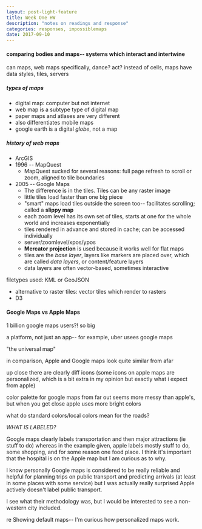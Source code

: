 ```yaml
---
layout: post-light-feature
title: Week One HW
description: "notes on readings and response"
categories: responses, impossiblemaps
date: 2017-09-10
---
```


#### comparing bodies and maps-- systems which interact and intertwine
can maps, web maps specifically, dance? act?
instead of cells, maps have data
styles, tiles, servers

##### types of maps
* digital map: computer but not internet
* web map is a subtype type of digital map
* paper maps and atlases are very different
* also differentiates mobile maps
* google earth is a digital _globe_, not a map

##### history of web maps 
* ArcGIS
* 1996 -- MapQuest
  * MapQuest sucked for several reasons: full page refresh to scroll or zoom, aligned to tile boundaries
* 2005 -- Google Maps
  * The difference is in the tiles. Tiles can be any raster image
  * little tiles load faster than one big piece
  * "smart" maps load tiles outside the screen too-- facilitates scrolling; called a **slippy map**
  * each zoom level has its own set of tiles, starts at one for the whole world and increases exponentially
  * tiles rendered in advance and stored in cache; can be accessed individually
  * server/zoomlevel/xpos/ypos
  * **Mercator projection** is used because it works well for flat maps
  * tiles are the _base layer_, layers like markers are placed over, which are called _data layers_, or content/feature layers
  * data layers are often vector-based, sometimes interactive

filetypes used: KML or GeoJSON

* alternative to raster tiles: vector tiles which render to rasters
* D3

#### Google Maps vs Apple Maps

1 billion google maps users?! so big

a platform, not just an app-- for example, uber usees google maps

"the universal map" 

in comparison, Apple and Google maps look quite similar from afar

up close there are clearly diff icons (some icons on apple maps are personalized, which is a bit extra in my opinion but exactly what i expect from apple) 

color palette for google maps from far out seems more messy than apple's, but when you get close apple uses more bright colors

what do standard colors/local colors mean for the roads?

_WHAT IS LABELED?_

Google maps clearly labels transportation and then major attractions (ie stuff to do) whereas in the example given, apple labels mostly stuff to do, some shopping, and for some reason one food place. I think it's important that the hospital is on the Apple map but I am curious as to why. 

I know personally Google maps is considered to be really reliable and helpful for planning trips on public transport and predicting arrivals (at least in some places with some service) but I was actually really surprised Apple actively doesn't label public transport. 

I see what their methodology was, but I would be interested to see a non-western city included.

re Showing default maps-- I'm curious how personalized maps work.



